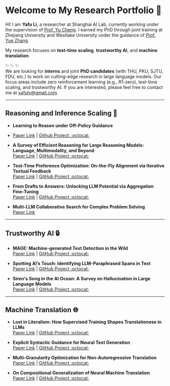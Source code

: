 # Welcome to My Research Portfolio 👋

Hi! I am **Yafu Li**, a researcher at Shanghai AI Lab, currently working under the supervision of [Prof. Yu Cheng](https://ych133.github.io/). I earned my PhD through joint training at Zhejiang University and Westlake University under the guidance of [Prof. Yue Zhang](https://frcchang.github.io/).

My research focuses on **test-time scaling**, **trustworthy AI**, and **machine translation**.

:sparkles: :sparkles: :sparkles:   
We are looking for **interns** and joint **PhD candidates** (with THU, PKU, SJTU, FDU, etc.) to work on cutting-edge research in large language models. Our focus areas include zero reinforcement learning (e.g., R1-zero), test-time scaling, and trustworthy AI. If you are interested, please feel free to contact me at [yafuly@gmail.com](mailto:yafuly@gmail.com).

---

## Reasoning and Inference Scaling 🚀
- **Learning to Reason under Off-Policy Guidance**
- [Paper Link](https://arxiv.org/abs/2504.14945) | [Github Project: :octocat:](https://github.com/ElliottYan/LUFFY)

- **A Survey of Efficient Reasoning for Large Reasoning Models: Language, Multimodality, and Beyond**  
  [Paper Link](https://arxiv.org/abs/2503.21614) | [GitHub Project :octocat:](https://github.com/XiaoYee/Awesome_Efficient_LRM_Reasoning)

- **Test-Time Preference Optimization: On-the-Fly Alignment via Iterative Textual Feedback**  
  [Paper Link](https://arxiv.org/abs/2501.12895) | [GitHub Project :octocat:](https://github.com/yafuly/TPO)

- **From Drafts to Answers: Unlocking LLM Potential via Aggregation Fine-Tuning**  
  [Paper Link](https://arxiv.org/abs/2501.11877) | [GitHub Project :octocat:](https://github.com/Linzwcs/AFT)

- **Multi-LLM Collaborative Search for Complex Problem Solving**  
  [Paper Link](https://arxiv.org/abs/2502.18873)

---

## Trustworthy AI 🔒

- **MAGE: Machine-generated Text Detection in the Wild**  
  [Paper Link](https://aclanthology.org/2024.acl-long.3/#) | [GitHub Project :octocat:](https://github.com/yafuly/MAGE)

- **Spotting AI’s Touch: Identifying LLM-Paraphrased Spans in Text**  
  [Paper Link](https://aclanthology.org/2024.findings-acl.423/) | [GitHub Project :octocat:](https://github.com/Linzwcs/PASTED)

- **Siren's Song in the AI Ocean: A Survey on Hallucination in Large Language Models**  
  [Paper Link](https://arxiv.org/abs/2309.01219) | [GitHub Project :octocat:](https://github.com/HillZhang1999/llm-hallucination-survey)

---

## Machine Translation 🌐

- **Lost in Literalism: How Supervised Training Shapes Translationese in LLMs**  
  [Paper Link](https://arxiv.org/abs/2503.04369) | [GitHub Project :octocat:](https://github.com/yafuly/LLM_translationese)

- **Explicit Syntactic Guidance for Neural Text Generation**  
  [Paper Link](https://aclanthology.org/2023.acl-long.788/) | [GitHub Project :octocat:](https://github.com/yafuly/SyntacticGen)

- **Multi-Granularity Optimization for Non-Autoregressive Translation**  
  [Paper Link](https://aclanthology.org/2022.emnlp-main.339/) | [GitHub Project :octocat:](https://github.com/yafuly/MgMO-NAT)

- **On Compositional Generalization of Neural Machine Translation**  
  [Paper Link](https://aclanthology.org/2021.acl-long.368/) | [GitHub Project :octocat:](https://github.com/yafuly/CoGnition)
